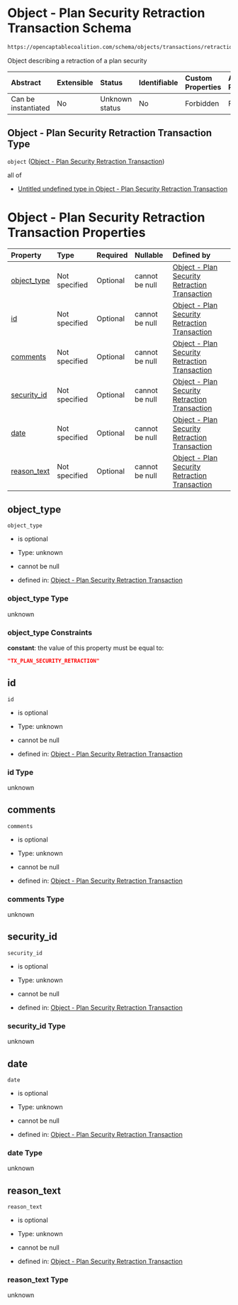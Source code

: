# Object - Plan Security Retraction Transaction Schema

```txt
https://opencaptablecoalition.com/schema/objects/transactions/retraction/plan_security_retraction
```

Object describing a retraction of a plan security

| Abstract            | Extensible | Status         | Identifiable | Custom Properties | Additional Properties | Access Restrictions | Defined In                                                                                                                                   |
| :------------------ | :--------- | :------------- | :----------- | :---------------- | :-------------------- | :------------------ | :------------------------------------------------------------------------------------------------------------------------------------------- |
| Can be instantiated | No         | Unknown status | No           | Forbidden         | Forbidden             | none                | [PlanSecurityRetraction.schema.json](../../schema/objects/transactions/retraction/PlanSecurityRetraction.schema.json "open original schema") |

## Object - Plan Security Retraction Transaction Type

`object` ([Object - Plan Security Retraction Transaction](plansecurityretraction.md))

all of

*   [Untitled undefined type in Object - Plan Security Retraction Transaction](plansecurityretraction-allof-0.md "check type definition")

# Object - Plan Security Retraction Transaction Properties

| Property                    | Type          | Required | Nullable       | Defined by                                                                                                                                                                                                                    |
| :-------------------------- | :------------ | :------- | :------------- | :---------------------------------------------------------------------------------------------------------------------------------------------------------------------------------------------------------------------------- |
| [object_type](#object_type) | Not specified | Optional | cannot be null | [Object - Plan Security Retraction Transaction](plansecurityretraction-properties-object_type.md "https://opencaptablecoalition.com/schema/objects/transactions/retraction/plan_security_retraction#/properties/object_type") |
| [id](#id)                   | Not specified | Optional | cannot be null | [Object - Plan Security Retraction Transaction](plansecurityretraction-properties-id.md "https://opencaptablecoalition.com/schema/objects/transactions/retraction/plan_security_retraction#/properties/id")                   |
| [comments](#comments)       | Not specified | Optional | cannot be null | [Object - Plan Security Retraction Transaction](plansecurityretraction-properties-comments.md "https://opencaptablecoalition.com/schema/objects/transactions/retraction/plan_security_retraction#/properties/comments")       |
| [security_id](#security_id) | Not specified | Optional | cannot be null | [Object - Plan Security Retraction Transaction](plansecurityretraction-properties-security_id.md "https://opencaptablecoalition.com/schema/objects/transactions/retraction/plan_security_retraction#/properties/security_id") |
| [date](#date)               | Not specified | Optional | cannot be null | [Object - Plan Security Retraction Transaction](plansecurityretraction-properties-date.md "https://opencaptablecoalition.com/schema/objects/transactions/retraction/plan_security_retraction#/properties/date")               |
| [reason_text](#reason_text) | Not specified | Optional | cannot be null | [Object - Plan Security Retraction Transaction](plansecurityretraction-properties-reason_text.md "https://opencaptablecoalition.com/schema/objects/transactions/retraction/plan_security_retraction#/properties/reason_text") |

## object_type



`object_type`

*   is optional

*   Type: unknown

*   cannot be null

*   defined in: [Object - Plan Security Retraction Transaction](plansecurityretraction-properties-object_type.md "https://opencaptablecoalition.com/schema/objects/transactions/retraction/plan_security_retraction#/properties/object_type")

### object_type Type

unknown

### object_type Constraints

**constant**: the value of this property must be equal to:

```json
"TX_PLAN_SECURITY_RETRACTION"
```

## id



`id`

*   is optional

*   Type: unknown

*   cannot be null

*   defined in: [Object - Plan Security Retraction Transaction](plansecurityretraction-properties-id.md "https://opencaptablecoalition.com/schema/objects/transactions/retraction/plan_security_retraction#/properties/id")

### id Type

unknown

## comments



`comments`

*   is optional

*   Type: unknown

*   cannot be null

*   defined in: [Object - Plan Security Retraction Transaction](plansecurityretraction-properties-comments.md "https://opencaptablecoalition.com/schema/objects/transactions/retraction/plan_security_retraction#/properties/comments")

### comments Type

unknown

## security_id



`security_id`

*   is optional

*   Type: unknown

*   cannot be null

*   defined in: [Object - Plan Security Retraction Transaction](plansecurityretraction-properties-security_id.md "https://opencaptablecoalition.com/schema/objects/transactions/retraction/plan_security_retraction#/properties/security_id")

### security_id Type

unknown

## date



`date`

*   is optional

*   Type: unknown

*   cannot be null

*   defined in: [Object - Plan Security Retraction Transaction](plansecurityretraction-properties-date.md "https://opencaptablecoalition.com/schema/objects/transactions/retraction/plan_security_retraction#/properties/date")

### date Type

unknown

## reason_text



`reason_text`

*   is optional

*   Type: unknown

*   cannot be null

*   defined in: [Object - Plan Security Retraction Transaction](plansecurityretraction-properties-reason_text.md "https://opencaptablecoalition.com/schema/objects/transactions/retraction/plan_security_retraction#/properties/reason_text")

### reason_text Type

unknown
